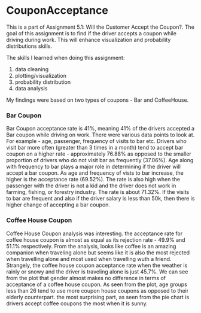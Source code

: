# CouponAcceptance
This is a part of Assignment 5.1: Will the Customer Accept the Coupon?. The goal of this assignment is to find if the driver accepts a coupon while driving during work. This will enhance visualization and probability distributions skills.

The skills I learned when doing this assignment:
1. data cleaning
2. plotting/visualization
3. probability distribution
4. data analysis

My findings were based on two types of coupons - Bar and CoffeeHouse. 

### Bar Coupon
Bar Coupon acceptance rate is 41%, meaning 41% of the drivers accepted a Bar coupon while driving on work. There were various data points to look at. For example - age, passenger, frequency of visits to bar etc. Drivers who visit bar more often (greater than 3 times in a month) tend to accept  bar coupon on a higher rate - approximately 76.88% as opposed to the smaller proportion of drivers who do not visit bar as frequently (37.06%). Age along with frequency to bar plays a major role in determining if the driver will accept a bar coupon. As age and frequency of vists to bar increase, the higher is the acceptance rate (69.52%). The rate is also high when the passenger with the driver is not a kid and the driver does not work in farming, fishing, or forestry industry. The rate is about 71.32%. If the visits to bar are frequent and also if the driver salary is less than 50k, then there is higher change of accepting a bar coupon.

### Coffee House Coupon
Coffee House Coupon analysis was interesting. the acceptance rate for coffee house coupon is almost as equal as its rejection rate - 49.9% and 51.1% respectively. From the analysis, looks like coffee is an amazing companion when traveling alone but seems like it is also the most rejected when travelling alone and most used when travelling wuth a friend. Strangely, the coffee house coupon acceptance rate when the weather is rainly or snowy and the driver is traveling alone is just 45.7%. We can see from the plot that gender almost makes no difference in terms of acceptance of a coffee house coupon. As seen from the plot, age groups less than 26 tend to use more coupon house coupons as opposed to their elderly counterpart. the most surprising part, as seen from the pie chart is drivers accept coffee coupons the most when it is sunny. 
